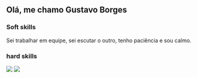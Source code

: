 ## Olá, me chamo Gustavo Borges

### Soft skills
Sei trabalhar em equipe, sei escutar o outro, tenho paciência e sou calmo.

### hard skills
<div style = "display:inline_block">
  <img src = "https://github.com/user-attachments/assets/2cf05d0d-16d8-4e5e-9288-15d254eac473"/>
  <img src = "https://github.com/user-attachments/assets/2cf05d0d-16d8-4e5e-9288-15d254eac473"/>
    
</div>
